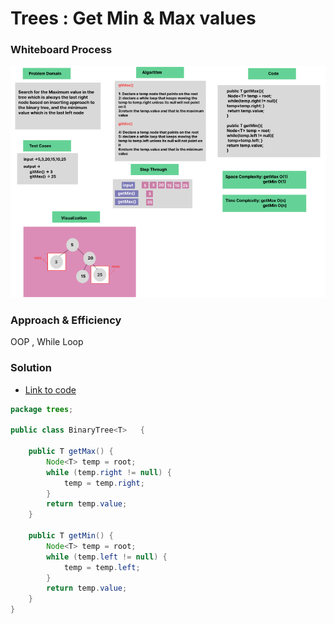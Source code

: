 # Trees : Get Min & Max values


### Whiteboard Process
![img_1.png](img_1.png)

### Approach & Efficiency
OOP , While Loop

### Solution

- [Link to code ](/Trees/app/src/main/java/trees/App.java)

```java
package trees;

public class BinaryTree<T>   {
    
    public T getMax() {
        Node<T> temp = root;
        while (temp.right != null) {
            temp = temp.right;
        }
        return temp.value;
    }

    public T getMin() {
        Node<T> temp = root;
        while (temp.left != null) {
            temp = temp.left;
        }
        return temp.value;
    }
}
```